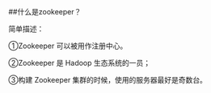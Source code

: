 ##什么是zookeeper？

简单描述：

①Zookeeper 可以被用作注册中心。

②Zookeeper 是 Hadoop 生态系统的一员；

③构建 Zookeeper 集群的时候，使用的服务器最好是奇数台。
